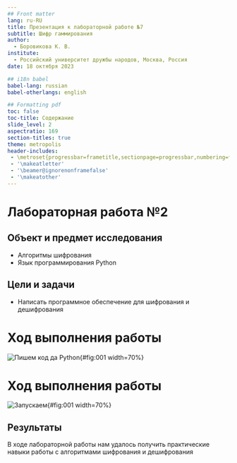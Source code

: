 ```yaml
---
## Front matter
lang: ru-RU
title: Презентация к лабораторной работе №7
subtitle: Шифр гаммирования
author:
  - Боровикова К. В.
institute:
  - Российский университет дружбы народов, Москва, Россия
date: 18 октября 2023

## i18n babel
babel-lang: russian
babel-otherlangs: english

## Formatting pdf
toc: false
toc-title: Содержание
slide_level: 2
aspectratio: 169
section-titles: true
theme: metropolis
header-includes:
 - \metroset{progressbar=frametitle,sectionpage=progressbar,numbering=fraction}
 - '\makeatletter'
 - '\beamer@ignorenonframefalse'
 - '\makeatother'
---
```


# Лабораторная работа №2

## Объект и предмет исследования

- Алгоритмы шифрования
- Язык программирования Python

## Цели и задачи

- Написать программное обеспечение для шифрования и дешифрования

# Ход выполнения работы

![Пишем код да Python](image/01.png){#fig:001 width=70%}

# Ход выполнения работы

![Запускаем](image/02.png){#fig:001 width=70%}

## Результаты

В ходе лабораторной работы нам удалось получить практические навыки работы с алгоритмами шифрования и дешифрования

